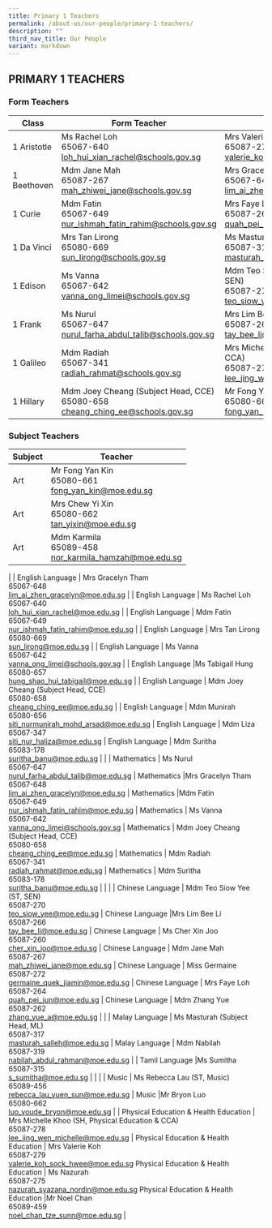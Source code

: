 ```yaml
---
title: Primary 1 Teachers
permalink: /about-us/our-people/primary-1-teachers/
description: ""
third_nav_title: Our People
variant: markdown
---
```

## PRIMARY 1 TEACHERS

### Form Teachers

| Class | Form Teacher | Form Teacher |
|---|---|---|
| 1 Aristotle | Ms Rachel Loh <br>65067-640<br>[loh\_hui\_xian\_rachel@schools.gov.sg](mailto:loh\_hui\_xian\_rachel@schools.gov.sg) | Mrs Valerie Koh<br>65087-279<br>[valerie\_koh\_sock\_hwee@schools.gov.sg](mailto:valerie\_koh\_sock\_hwee@schools.gov.sg) |
| 1 Beethoven | Mdm Jane Mah<br>65087-267<br>[mah\_zhiwei\_jane@schools.gov.sg](mailto:mah\_zhiwei\_jane@schools.gov.sg) | Mrs Gracelyn Tham<br>65067-648<br>[lim\_ai\_zhen\_gracelyn@schools.gov.sg](mailto:lim\_ai\_zhen\_gracelyn@schools.gov.sg) |
| 1 Curie | Mdm Fatin<br>65067-649<br>[nur\_ishmah\_fatin\_rahim@schools.gov.sg](mailto:nur\_ishmah\_fatin\_rahim@schools.gov.sg) | Mrs Faye Loh<br>65087-264<br>[quah\_pei\_jun@schools.gov.sg](mailto:quah\_pei\_jun@schools.gov.sg) |
| 1 Da Vinci | Mrs Tan Lirong<br>65080-669<br>[sun\_lirong@schools.gov.sg](mailto:sun\_lirong@schools.gov.sg) | Ms Masturah  (Subject Head, ML)<br>65087-317<br>[masturah\_salleh@schools.gov.sg](mailto:masturah\_salleh@schools.gov.sg) |
| 1 Edison | Ms Vanna<br>65067-642<br>[vanna\_ong\_limei@schools.gov.sg](mailto:vanna\_ong\_limei@schools.gov.sg) | Mdm Teo Siow Yee  (Senior Teacher, SEN)<br>65087-270<br>[teo\_siow\_yee@schools.gov.sg](mailto:teo\_siow\_yee@schools.gov.sg) |
| 1 Frank | Ms Nurul<br>65067-647<br>[nurul\_farha\_abdul\_talib@schools.gov.sg](mailto:nurul\_farha\_abdul\_talib@schools.gov.sg) | Mrs Lim Bee Li<br>65087-266<br>[tay\_bee\_li@schools.gov.sg](mailto:tay\_bee\_li@schools.gov.sg) | 
| 1 Galileo | Mdm Radiah<br>65067-341<br>[radiah\_rahmat@schools.gov.sg](mailto:radiah\_rahmat@schools.gov.sg) | Mrs Michelle Khoo (Subject Head, PE &amp; CCA)<br>65087-278<br>[lee\_jing\_wen\_michelle@schools.gov.sg](mailto:lee\_jing\_wen\_michelle@schools.gov.sg) |
| 1 Hillary |Mdm Joey Cheang (Subject Head, CCE)<br>65080-658<br>[cheang\_ching\_ee@schools.gov.sg](mailto:cheang\_ching\_ee@schools.gov.sg) | Mr Fong Yan Kin<br>65080-661<br>[fong\_yan\_kin@schools.gov.sg](mailto:fong\_yan\_kin@schools.gov.sg) |


### Subject Teachers

| Subject | Teacher |
|---|---|
| Art | Mr Fong Yan Kin<br>65080-661<br>[fong_yan_kin@moe.edu.sg](mailto:fong_yan_kin@moe.edu.sg) |
| Art |Mrs Chew Yi Xin<br>65080-662<br>[tan\_yixin@moe.edu.sg](mailto:tan\_yixin@moe.edu.sg) |
| Art |Mdm Karmila<br>65089-458<br>[nor\_karmila\_hamzah@moe.edu.sg](mailto:nor\_karmila\_hamzah@moe.edu.sg) |
|
| English Language |  Mrs Gracelyn Tham <br>65067-648<br>[lim\_ai\_zhen\_gracelyn@moe.edu.sg](mailto:lim\_ai\_zhen\_gracelyn@moe.edu.sg) |
| English Language |  Ms Rachel Loh<br>65067-640<br>[loh\_hui\_xian\_rachel@moe.edu.sg](mailto:loh\_hui\_xian\_rachel@moe.edu.sg) |
| English Language | Mdm Fatin<br>65067-649<br>[nur\_ishmah\_fatin\_rahim@moe.edu.sg](mailto:nur\_ishmah\_fatin\_rahim@moe.edu.sg) |
| English Language | Mrs Tan Lirong<br>65080-669<br>[sun\_lirong@moe.edu.sg](mailto:sun\_lirong@moe.edu.sg) |
| English Language | Ms Vanna<br>65067-642<br>[vanna\_ong\_limei@schools.gov.sg](mailto:vanna\_ong\_limei@schools.gov.sg) |
| English Language |Ms Tabigail Hung<br>65080-657<br>[hung\_shao\_hui\_tabigail@moe.edu.sg](mailto:hung\_shao\_hui\_tabigail@moe.edu.sg) |
| English Language | Mdm Joey Cheang (Subject Head, CCE)<br>65080-658<br>[cheang\_ching\_ee@moe.edu.sg](mailto:cheang\_ching\_ee@moe.edu.sg)  |
| English Language | Mdm Munirah<br>65080-656<br>[siti\_nurmunirah\_mohd\_arsad@moe.edu.sg](mailto:siti\_nurmunirah\_mohd\_arsad@moe.edu.sg)  |
 English Language | Mdm Liza<br>65067-347<br>[siti\_nur\_haliza@moe.edu.sg](mailto:siti\_nur\_haliza@moe.edu.sg)
| English Language | Mdm Suritha<br>65083-178<br>[suritha\_banu@moe.edu.sg](mailto:suritha\_banu@moe.edu.sg) |
| 
| Mathematics | Ms Nurul<br>65067-647<br>[nurul\_farha\_abdul\_talib@moe.edu.sg](mailto:nurul\_farha\_abdul\_talib@moe.edu.sg) |
Mathematics |Mrs Gracelyn Tham <br>65067-648<br>[lim\_ai\_zhen\_gracelyn@moe.edu.sg](mailto:lim\_ai\_zhen\_gracelyn@moe.edu.sg) |
Mathematics |Mdm Fatin<br>65067-649<br>[nur\_ishmah\_fatin\_rahim@moe.edu.sg](mailto:nur\_ishmah\_fatin\_rahim@moe.edu.sg) |
Mathematics |  Ms Vanna<br>65067-642<br>[vanna\_ong\_limei@schools.gov.sg](mailto:vanna\_ong\_limei@schools.gov.sg) |
Mathematics | Mdm Joey Cheang (Subject Head, CCE)<br>65080-658<br>[cheang\_ching\_ee@moe.edu.sg](mailto:cheang\_ching\_ee@moe.edu.sg) |
Mathematics | Mdm Radiah<br>65067-341<br>[radiah\_rahmat@moe.edu.sg](mailto:radiah\_rahmat@moe.edu.sg) |
Mathematics |  Mdm Suritha<br>65083-178<br>[suritha\_banu@moe.edu.sg](mailto:suritha\_banu@moe.edu.sg) | |
|
| Chinese Language  | Mdm Teo Siow Yee (ST, SEN)<br>65087-270<br>[teo\_siow\_yee@moe.edu.sg](mailto:teo\_siow\_yee@moe.edu.sg) |
Chinese Language  |Mrs Lim Bee Li<br>65087-266<br>[tay\_bee\_li@moe.edu.sg](mailto:tay\_bee\_li@moe.edu.sg) |
Chinese Language  | Ms Cher Xin Joo<br>65087-260<br>[cher\_xin\_joo@moe.edu.sg](mailto:cher\_xin\_joo@moe.edu.sg) |
Chinese Language  | Mdm Jane Mah<br>65087-267<br>[mah\_zhiwei\_jane@moe.edu.sg](mailto:mah\_zhiwei\_jane@moe.edu.sg)  |
Chinese Language  | Miss Germaine<br>65087-272<br>[germaine\_quek\_jiamin@moe.edu.sg](mailto:germaine\_quek\_jiamin@moe.edu.sg) |
Chinese Language  | Mrs Faye Loh<br>65087-264<br>[quah\_pei\_jun@moe.edu.sg](mailto:quah\_pei\_jun@moe.edu.sg) |
Chinese Language  | Mdm Zhang Yue<br>65087-262<br>[zhang\_yue\_a@moe.edu.sg](mailto:zhang\_yue\_a@moe.edu.sg) |
|
| Malay Language | Ms Masturah  (Subject Head, ML)<br>65087-317<br>[masturah\_salleh@moe.edu.sg](mailto:masturah\_salleh@moe.edu.sg) |
Malay Language | Mdm Nabilah<br>65087-319 <br>[nabilah\_abdul\_rahman@moe.edu.sg](mailto:nabilah\_abdul\_rahman@moe.edu.sg)
|
| Tamil Language |Ms Sumitha<br>65087-315<br>[s\_sumitha@moe.edu.sg](mailto:s\_sumitha@moe.edu.sg) |
|
|
| Music | Ms Rebecca Lau (ST, Music)<br>65089-456<br>[rebecca\_lau\_yuen\_sun@moe.edu.sg](mailto:rebecca\_lau\_yuen\_sun@moe.edu.sg) |
Music |Mr Bryon Luo<br>65080-662<br>[luo\_youde\_bryon@moe.edu.sg](mailto:luo\_youde\_bryon@moe.edu.sg) 
|
| Physical Education &amp; Health Education | Mrs Michelle Khoo (SH, Physical Education &amp; CCA)<br>65087-278<br>[lee\_jing\_wen\_michelle@moe.edu.sg](mailto:lee\_jing\_wen\_michelle@moe.edu.sg) |
Physical Education &amp; Health Education | Mrs Valerie Koh<br>65087-279<br>[valerie\_koh\_sock\_hwee@moe.edu.sg](mailto:valerie\_koh\_sock\_hwee@moe.edu.sg)
Physical Education &amp; Health Education | Ms Nazurah<br>65087-275<br>[nazurah\_syazana\_nordin@moe.edu.sg](mailto:nazurah\_syazana\_nordin@moe.edu.sg)
Physical Education &amp; Health Education |Mr Noel Chan<br>65089-459 <br>[noel\_chan\_tze\_sunn@moe.edu.sg](mailto:noel\_chan\_tze\_sunn@moe.edu.sg)
|